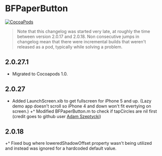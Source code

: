 BFPaperButton
=============
[![CocoaPods](https://img.shields.io/cocoapods/v/BFPaperButton.svg?style=flat)](https://github.com/bfeher/BFPaperButton)

> Note that this changelog was started very late, at roughly the time between version 2.0.17 and 2.0.18. Non consecutive jumps in changelog mean that there were incremental builds that weren't released as a pod, typically while solving a problem.



2.0.27.1
---------
+ Migrated to Cocoapods 1.0.


2.0.27
---------
+ Added LaunchScreen.xib to get fullscreen for iPhone 5 and up. (Lazy demo app doesn't scroll so iPhone 4 and down won't fit evertying on screen.)
+^ Modified BFPaperButton.m to check if tapCircles are nil first (credit goes to github user [Adam Szeptycki](https://github.com/adamszeptycki))


2.0.18
---------
+^ Fixed bug where loweredShadowOffset property wasn't being utilized and instead was ignored for a hardcoded default value.